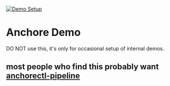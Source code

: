 [![Demo Setup](https://github.com/pvnovarese/anchore-demo/actions/workflows/demo_setup.yaml/badge.svg)](https://github.com/pvnovarese/anchore-demo/actions/workflows/demo_setup.yaml)

# Anchore Demo

DO NOT use this, it's only for occasional setup of internal demos.

## most people who find this probably want [anchorectl-pipeline](https://github.com/pvnovarese/anchorectl-pipeline)
